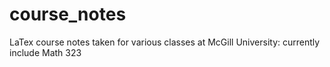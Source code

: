# course_notes
LaTex course notes taken for various classes at McGill University: currently include Math 323
